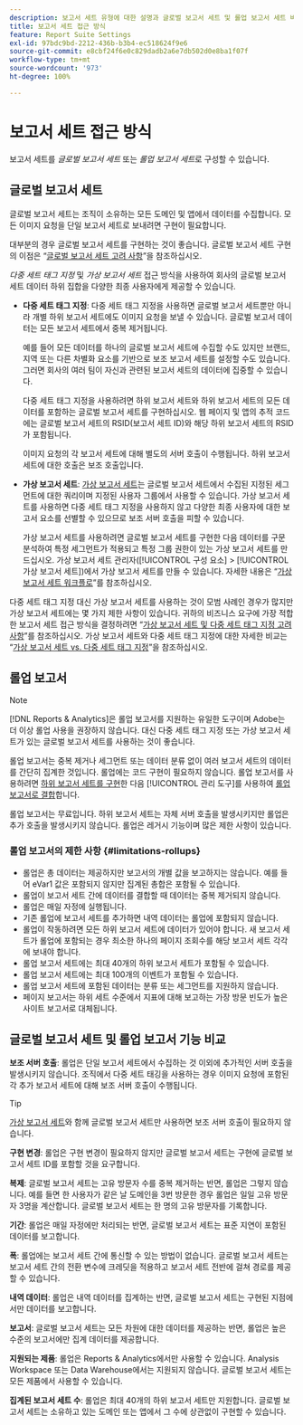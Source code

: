 ```yaml
---
description: 보고서 세트 유형에 대한 설명과 글로벌 보고서 세트 및 롤업 보고서 세트 비교입니다.
title: 보고서 세트 접근 방식
feature: Report Suite Settings
exl-id: 97bdc9bd-2212-436b-b3b4-ec518624f9e6
source-git-commit: e8cbf24f6e0c829dadb2a6e7db502d0e8ba1f07f
workflow-type: tm+mt
source-wordcount: '973'
ht-degree: 100%

---
```


# 보고서 세트 접근 방식

<!-- change filename since page name changed? -->

보고서 세트를 *글로벌 보고서 세트* 또는 *롤업 보고서 세트*&#x200B;로 구성할 수 있습니다.

## 글로벌 보고서 세트

글로벌 보고서 세트는 조직이 소유하는 모든 도메인 및 앱에서 데이터를 수집합니다. 모든 이미지 요청을 단일 보고서 세트로 보내려면 구현이 필요합니다.

대부분의 경우 글로벌 보고서 세트를 구현하는 것이 좋습니다. 글로벌 보고서 세트 구현의 이점은 “[글로벌 보고서 세트 고려 사항](https://experienceleague.adobe.com/docs/analytics/implementation/prepare/global-rs.html)”을 참조하십시오.

*다중 세트 태그 지정* 및 *가상 보고서 세트* 접근 방식을 사용하여 회사의 글로벌 보고서 세트 데이터 하위 집합을 다양한 최종 사용자에게 제공할 수 있습니다.

* **다중 세트 태그 지정**: 다중 세트 태그 지정을 사용하면 글로벌 보고서 세트뿐만 아니라 개별 하위 보고서 세트에도 이미지 요청을 보낼 수 있습니다. 글로벌 보고서 데이터는 모든 보고서 세트에서 중복 제거됩니다.

   예를 들어 모든 데이터를 하나의 글로벌 보고서 세트에 수집할 수도 있지만 브랜드, 지역 또는 다른 차별화 요소를 기반으로 보조 보고서 세트를 설정할 수도 있습니다. 그러면 회사의 여러 팀이 자신과 관련된 보고서 세트의 데이터에 집중할 수 있습니다.

   다중 세트 태그 지정을 사용하려면 하위 보고서 세트와 하위 보고서 세트의 모든 데이터를 포함하는 글로벌 보고서 세트를 구현하십시오. 웹 페이지 및 앱의 추적 코드에는 글로벌 보고서 세트의 RSID(보고서 세트 ID)와 해당 하위 보고서 세트의 RSID가 포함됩니다.<!-- Wording/be more specific? And include any links? -->

   이미지 요청의 각 보고서 세트에 대해 별도의 서버 호출이 수행됩니다. 하위 보고서 세트에 대한 호출은 보조 호출입니다.

* **가상 보고서 세트**: [가상 보고서 세트](/help/components/vrs/vrs-about.md)는 글로벌 보고서 세트에서 수집된 지정된 세그먼트에 대한 쿼리이며 지정된 사용자 그룹에서 사용할 수 있습니다. 가상 보고서 세트를 사용하면 다중 세트 태그 지정을 사용하지 않고 다양한 최종 사용자에 대한 보고서 요소를 선별할 수 있으므로 보조 서버 호출을 피할 수 있습니다.

   가상 보고서 세트를 사용하려면 글로벌 보고서 세트를 구현한 다음 데이터를 구문 분석하여 특정 세그먼트가 적용되고 특정 그룹 권한이 있는 가상 보고서 세트를 만드십시오. 가상 보고서 세트 관리자([!UICONTROL 구성 요소] > [!UICONTROL 가상 보고서 세트])에서 가상 보고서 세트를 만들 수 있습니다. 자세한 내용은 “[가상 보고서 세트 워크플로](/help/components/vrs/c-workflow-vrs/vrs-workflow.md)”를 참조하십시오.

다중 세트 태그 지정 대신 가상 보고서 세트를 사용하는 것이 모범 사례인 경우가 많지만 가상 보고서 세트에는 몇 가지 제한 사항이 있습니다. 귀하의 비즈니스 요구에 가장 적합한 보고서 세트 접근 방식을 결정하려면 “[가상 보고서 세트 및 다중 세트 태그 지정 고려 사항](/help/components/vrs/vrs-considerations.md)”를 참조하십시오. 가상 보고서 세트와 다중 세트 태그 지정에 대한 자세한 비교는 “[가상 보고서 세트 vs. 다중 세트 태그 지정](/help/components/vrs/vrs-about.md#section_317E4D21CCD74BC38166D2F57D214F78)”을 참조하십시오.

## 롤업 보고서

>[!NOTE]
>
>[!DNL Reports & Analytics]은 롤업 보고서를 지원하는 유일한 도구이며 Adobe는 더 이상 롤업 사용을 권장하지 않습니다. 대신 다중 세트 태그 지정 또는 가상 보고서 세트가 있는 글로벌 보고서 세트를 사용하는 것이 좋습니다.

롤업 보고서는 중복 제거나 세그먼트 또는 데이터 분류 없이 여러 보고서 세트의 데이터를 간단히 집계한 것입니다. 롤업에는 코드 구현이 필요하지 않습니다. 롤업 보고서를 사용하려면 [하위 보고서 세트를 구현](/help/admin/admin/c-manage-report-suites/c-new-report-suite/t-create-a-report-suite.md)한 다음 [!UICONTROL 관리 도구]를 사용하여 [롤업 보고서로 결합](/help/admin/admin/c-manage-report-suites/c-new-report-suite/t-rollups.md)합니다.

롤업 보고서는 무료입니다. 하위 보고서 세트는 자체 서버 호출을 발생시키지만 롤업은 추가 호출을 발생시키지 않습니다. 롤업은 레거시 기능이며 많은 제한 사항이 있습니다.

### 롤업 보고서의 제한 사항 {#limitations-rollups}

* 롤업은 총 데이터는 제공하지만 보고서의 개별 값을 보고하지는 않습니다. 예를 들어 eVar1 값은 포함되지 않지만 집계된 총합은 포함될 수 있습니다.
* 롤업이 보고서 세트 간에 데이터를 결합할 때 데이터는 중복 제거되지 않습니다.
* 롤업은 매일 자정에 실행됩니다.
* 기존 롤업에 보고서 세트를 추가하면 내역 데이터는 롤업에 포함되지 않습니다.
* 롤업이 작동하려면 모든 하위 보고서 세트에 데이터가 있어야 합니다. 새 보고서 세트가 롤업에 포함되는 경우 최소한 하나의 페이지 조회수를 해당 보고서 세트 각각에 보내야 합니다.
* 롤업 보고서 세트에는 최대 40개의 하위 보고서 세트가 포함될 수 있습니다.
* 롤업 보고서 세트에는 최대 100개의 이벤트가 포함될 수 있습니다.
* 롤업 보고서 세트에 포함된 데이터는 분류 또는 세그먼트를 지원하지 않습니다.
* 페이지 보고서는 하위 세트 수준에서 지표에 대해 보고하는 가장 방문 빈도가 높은 사이트 보고서로 대체됩니다.

## 글로벌 보고서 세트 및 롤업 보고서 기능 비교

**보조 서버 호출**: 롤업은 단일 보고서 세트에서 수집하는 것 이외에 추가적인 서버 호출을 발생시키지 않습니다. 조직에서 다중 세트 태깅을 사용하는 경우 이미지 요청에 포함된 각 추가 보고서 세트에 대해 보조 서버 호출이 수행됩니다.

>[!TIP]
>
>[가상 보고서 세트](/help/components/vrs/vrs-considerations.md)와 함께 글로벌 보고서 세트만 사용하면 보조 서버 호출이 필요하지 않습니다.

**구현 변경**: 롤업은 구현 변경이 필요하지 않지만 글로벌 보고서 세트는 구현에 글로벌 보고서 세트 ID를 포함할 것을 요구합니다.

**복제**: 글로벌 보고서 세트는 고유 방문자 수를 중복 제거하는 반면, 롤업은 그렇지 않습니다. 예를 들면 한 사용자가 같은 날 도메인을 3번 방문한 경우 롤업은 일일 고유 방문자 3명을 계산합니다. 글로벌 보고서 세트는 한 명의 고유 방문자를 기록합니다.

**기간**: 롤업은 매일 자정에만 처리되는 반면, 글로벌 보고서 세트는 표준 지연이 포함된 데이터를 보고합니다.

**폭**: 롤업에는 보고서 세트 간에 통신할 수 있는 방법이 없습니다. 글로벌 보고서 세트는 보고서 세트 간의 전환 변수에 크레딧을 적용하고 보고서 세트 전반에 걸쳐 경로를 제공할 수 있습니다.

**내역 데이터**: 롤업은 내역 데이터를 집계하는 반면, 글로벌 보고서 세트는 구현된 지점에서만 데이터를 보고합니다.

**보고서**: 글로벌 보고서 세트는 모든 차원에 대한 데이터를 제공하는 반면, 롤업은 높은 수준의 보고서에만 집계 데이터를 제공합니다.

**지원되는 제품**: 롤업은 Reports &amp; Analytics에서만 사용할 수 있습니다. Analysis Workspace 또는 Data Warehouse에서는 지원되지 않습니다. 글로벌 보고서 세트는 모든 제품에서 사용할 수 있습니다.

**집계된 보고서 세트 수**: 롤업은 최대 40개의 하위 보고서 세트만 지원합니다. 글로벌 보고서 세트는 소유하고 있는 도메인 또는 앱에서 그 수에 상관없이 구현할 수 있습니다.

